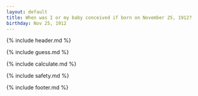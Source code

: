 ```yaml
---
layout: default
title: When was I or my baby conceived if born on November 25, 1912?
birthday: Nov 25, 1912
---
```


{% include header.md %}

{% include guess.md %}

{% include calculate.md %}

{% include safety.md %}

{% include footer.md %}



